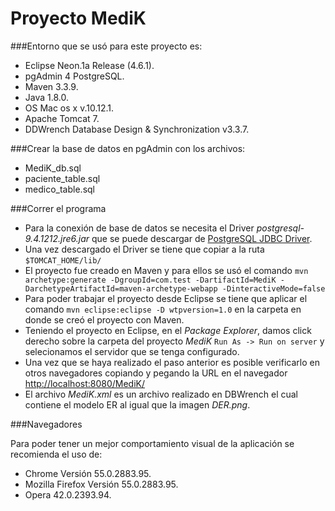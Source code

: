 # Proyecto MediK 

###Entorno que se usó para este proyecto es:

* Eclipse Neon.1a Release (4.6.1).
* pgAdmin 4 PostgreSQL.
* Maven 3.3.9.
* Java 1.8.0.
* OS Mac os x v.10.12.1.
* Apache Tomcat 7.
* DDWrench Database Design & Synchronization v3.3.7.

###Crear la base de datos en pgAdmin con los archivos:

* MediK_db.sql
* paciente_table.sql
* medico_table.sql

###Correr el programa

* Para la conexión de base de datos se necesita el Driver *postgresql-9.4.1212.jre6.jar* que se puede descargar de [PostgreSQL JDBC Driver](https://jdbc.postgresql.org/download.html).
* Una vez descargado el Driver se tiene que copiar a la ruta `$TOMCAT_HOME/lib/`
* El proyecto fue creado en Maven y para ellos se usó el comando ```mvn archetype:generate -DgroupId=com.test -DartifactId=MediK -DarchetypeArtifactId=maven-archetype-webapp -DinteractiveMode=false```
* Para poder trabajar el proyecto desde Eclipse se tiene que aplicar el comando ```mvn eclipse:eclipse -D wtpversion=1.0``` en la carpeta en donde se creó el proyecto con Maven.
* Teniendo el proyecto en Eclipse, en el *Package Explorer*, damos click derecho sobre la carpeta del proyecto *MediK* `Run As -> Run on server` y selecionamos el servidor que se tenga configurado.
* Una vez que se haya realizado el paso anterior es posible verificarlo en otros navegadores copiando y pegando la URL en el navegador [http://localhost:8080/MediK/](http://localhost:8080/MediK/)
* El archivo *MediK.xml* es un archivo realizado en DBWrench el cual contiene el modelo ER al igual que la imagen *DER.png*.

###Navegadores

Para poder tener un mejor comportamiento visual de la aplicación se recomienda el uso de:
* Chrome Versión 55.0.2883.95.
* Mozilla Firefox Versión 55.0.2883.95.
* Opera 42.0.2393.94.
